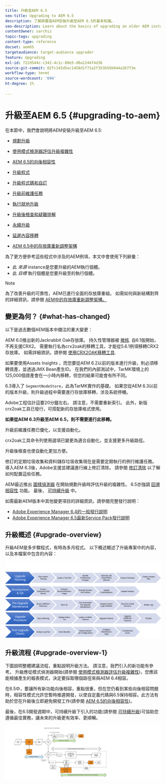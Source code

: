 ```yaml
---
title: 升級至AEM 6.5
seo-title: Upgrading to AEM 6.5
description: 了解將舊版AEM安裝升級至AEM 6.5的基本知識。
seo-description: Learn about the basics of upgrading an older AEM installation to AEM 6.5.
contentOwner: sarchiz
topic-tags: upgrading
content-type: reference
docset: aem65
targetaudience: target-audience upgrader
feature: Upgrading
exl-id: 722d544c-c342-4c1c-80e5-d0a1244f4d36
source-git-commit: 02fc145d5ec1458d1f71a2f353b56b944a267f3e
workflow-type: tm+mt
source-wordcount: '694'
ht-degree: 1%

---
```


# 升級至AEM 6.5 {#upgrading-to-aem}

在本節中，我們會說明將AEM安裝升級至AEM 6.5:

* [規劃升級](/help/sites-deploying/upgrade-planning.md)
* [使用模式檢測器評估升級複雜性](/help/sites-deploying/pattern-detector.md)
* [AEM 6.5的向後相容性](/help/sites-deploying/backward-compatibility.md)

   <!--* [Using Offline Reindexing To Reduce Downtime During an Upgrade](/help/sites-deploying/upgrade-offline-reindexing.md)-->
* [升級程式](/help/sites-deploying/upgrade-procedure.md)
* [升級程式碼和自訂](/help/sites-deploying/upgrading-code-and-customizations.md)
* [升級前維護任務](/help/sites-deploying/pre-upgrade-maintenance-tasks.md)
* [執行就地升級](/help/sites-deploying/in-place-upgrade.md)
* [升級後檢查和疑難排解](/help/sites-deploying/post-upgrade-checks-and-troubleshooting.md)
* [永續升級](/help/sites-deploying/sustainable-upgrades.md)
* [延遲內容移轉](/help/sites-deploying/lazy-content-migration.md)
* [AEM 6.5中的存放庫重新調整架構](/help/sites-deploying/repository-restructuring.md)

為了更方便參考這些程式中涉及的AEM例項，本文中會使用下列辭彙：

* 此 *來源* instance是您要升級的AEM執行個體。
* 此 *目標* 執行個體是您要升級至的執行個體。

>[!NOTE]
>
>為了改善升級的可靠性，AEM已進行全面的存放庫重組。 如需如何與新結構對齊的詳細資訊，請參閱 [AEM中的存放庫重新調整架構。](/help/sites-deploying/repository-restructuring.md)

## 變更為何？ {#what-has-changed}

以下是過去數個AEM版本中備注的重大變更：

AEM 6.0推出新的Jackrabbit Oak存放庫。 持久性管理器被 [微核](/help/sites-deploying/platform.md#contentbody_title_4). 自6.1版開始，不再支援CRX2。 需要執行名為crx2oak的移轉工具，才能從5.6.1例項移轉CRX2存放庫。 如需詳細資訊，請參閱 [使用CRX2OAK移轉工具](/help/sites-deploying/using-crx2oak.md).

如果要使用Assets Insights ，而您要從AEM 6.2以前的版本進行升級，則必須移轉資產，並透過JMX Bean產生ID。 在我們的內部測試中，TarMK環境上的125,000個資產會在一小時內移轉，但您的結果可能會有所不同。

6.3導入了 `SegmentNodeStore`，此為TarMK實作的基礎。 如果您從AEM 6.3以前的版本升級，則升級過程中需要進行存放庫移轉，涉及系統停機。

Adobe工程估計這要20分鐘左右。 請注意，不需要重新索引。 此外，新版crx2oak工具已發行，可搭配新的存放庫格式使用。

**如果從AEM 6.3升級至AEM 6.5，則不需要進行此移轉。**

升級前維護任務已優化，以支援自動化。

crx2oak工具命令列使用選項已變更為適合自動化，並支援更多升級路徑。

升級後檢查也使自動化更加方便。

修訂的定期垃圾收集和資料儲存垃圾收集現在是需要定期執行的例行維護任務。 導入AEM 6.3後，Adobe支援並建議進行線上修訂清除。 請參閱 [修訂清除](/help/sites-deploying/revision-cleanup.md) 以了解如何配置這些任務。

AEM最近推出 [圖樣偵測器](/help/sites-deploying/pattern-detector.md) 在開始規劃升級時評估升級的複雜性。 6.5亦強調 [回溯相容性](/help/sites-deploying/backward-compatibility.md) 功能。 最後， [可持續升級](/help/sites-deploying/sustainable-upgrades.md) 中。

如需最新AEM版本中其他變更項目的詳細資訊，請參閱完整發行說明：

* [Adobe Experience Manager 6.4的一般發行說明](https://experienceleague.adobe.com/docs/experience-manager-64/release-notes/release-notes.html?lang=zh-Hant)
* [Adobe Experience Manager 6.5最新Service Pack發行說明](/help/release-notes/release-notes.md)

## 升級概述 {#upgrade-overview}

升級AEM是多步驟程式，有時為多月程式。 以下概述概述了升級專案中的內容，以及本檔案中包含的內容：

![screen_shot_2018-03-30at80708am](assets/screen_shot_2018-03-30at80708am.png)

## 升級流程 {#upgrade-overview-1}

下圖說明整體建議流程，重點說明升級方法。 請注意，我們引入的新功能有參考。 升級應從模式偵測器開始(請參閱 [使用模式檢測器評估升級複雜性](/help/sites-deploying/pattern-detector.md))，您應該能根據產生的報表模式，決定要採取哪個路徑來與AEM 6.4相容。

在6.5中，要讓所有新功能向後相容，重點很重，但在您仍看到某些向後相容問題時，相容性模式允許您暫時推遲開發，以使自定義代碼與6.5保持相容。此方法有助於您在升級後立即避免開發工作(請參閱 [AEM 6.5的向後相容性](/help/sites-deploying/backward-compatibility.md))。

最後，在6.5開發週期中，可持續升級下引入的功能(請參閱 [可持續升級](/help/sites-deploying/sustainable-upgrades.md))可協助您遵循最佳實務，讓未來的升級更有效率、更順暢。

![6_4_upgrade_overviewflowchart-newpage3](assets/6_4_upgrade_overviewflowchart-newpage3.png)
